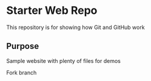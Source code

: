 # Starter Web Repo

This repository is for showing how Git and GitHub work

## Purpose

Sample website with plenty of files for demos

Fork branch
